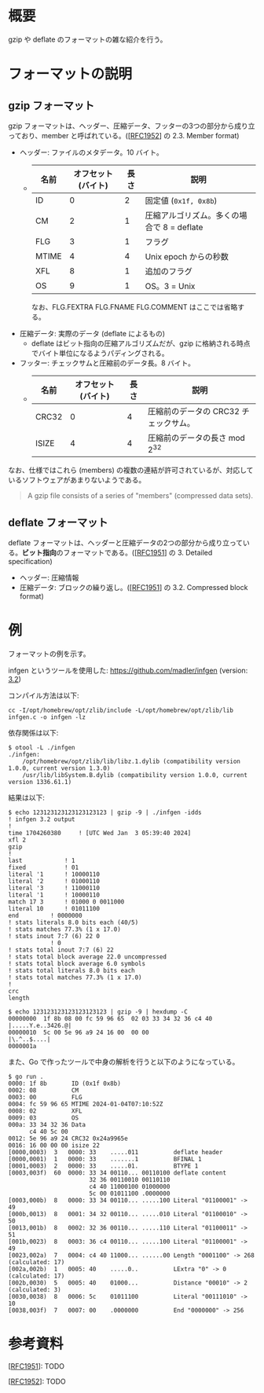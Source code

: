 # 概要
gzip や deflate のフォーマットの雑な紹介を行う。

# フォーマットの説明
## gzip フォーマット
gzip フォーマットは、ヘッダー、圧縮データ、フッターの3つの部分から成り立っており、member と呼ばれている。([[RFC1952]] の 2.3. Member format)
- ヘッダー: ファイルのメタデータ。10 バイト。
  - |名前|オフセット (バイト)|長さ|説明|
    |--|--|--|--|
    |ID|0|2|固定値 (`0x1f, 0x8b`)|
    |CM|2|1|圧縮アルゴリズム。多くの場合で 8 = deflate|
    |FLG|3|1|フラグ|
    |MTIME|4|4|Unix epoch からの秒数|
    |XFL|8|1|追加のフラグ|
    |OS|9|1|OS。3 = Unix|

    なお、FLG.FEXTRA FLG.FNAME FLG.COMMENT はここでは省略する。
- 圧縮データ: 実際のデータ (deflate によるもの)
  - deflate はビット指向の圧縮アルゴリズムだが、gzip に格納される時点でバイト単位になるようパディングされる。
- フッター: チェックサムと圧縮前のデータ長。8 バイト。
  - |名前|オフセット (バイト)|長さ|説明|
    |--|--|--|--|
    |CRC32|0|4|圧縮前のデータの CRC32 チェックサム。|
    |ISIZE|4|4|圧縮前のデータの長さ mod $2^{32}$|

なお、仕様ではこれら (members) の複数の連結が許可されているが、対応しているソフトウェアがあまりないようである。
> A gzip file consists of a series of "members" (compressed data sets).

## deflate フォーマット
deflate フォーマットは、ヘッダーと圧縮データの2つの部分から成り立っている。**ビット指向**のフォーマットである。([[RFC1951]] の 3. Detailed specification)
- ヘッダー: 圧縮情報
- 圧縮データ: ブロックの繰り返し。([[RFC1951]] の 3.2. Compressed block format)

# 例
フォーマットの例を示す。

infgen というツールを使用した:
<https://github.com/madler/infgen> (version: [3.2](https://github.com/madler/infgen/commit/2d2300507d24b398dfc7482f3429cc0061726c8b))

コンパイル方法は以下:
```
cc -I/opt/homebrew/opt/zlib/include -L/opt/homebrew/opt/zlib/lib infgen.c -o infgen -lz
```

依存関係は以下:
```
$ otool -L ./infgen
./infgen:
	/opt/homebrew/opt/zlib/lib/libz.1.dylib (compatibility version 1.0.0, current version 1.3.0)
	/usr/lib/libSystem.B.dylib (compatibility version 1.0.0, current version 1336.61.1)
```

結果は以下:
```console
$ echo 123123123123123123123 | gzip -9 | ./infgen -idds
! infgen 3.2 output
!
time 1704260380		! [UTC Wed Jan  3 05:39:40 2024]
xfl 2
gzip
!
last			! 1
fixed			! 01
literal '1		! 10000110
literal '2		! 01000110
literal '3		! 11000110
literal '1		! 10000110
match 17 3		! 01000 0 0011000
literal 10		! 01011100
end			! 0000000
! stats literals 8.0 bits each (40/5)
! stats matches 77.3% (1 x 17.0)
! stats inout 7:7 (6) 22 0
			! 0
! stats total inout 7:7 (6) 22
! stats total block average 22.0 uncompressed
! stats total block average 6.0 symbols
! stats total literals 8.0 bits each
! stats total matches 77.3% (1 x 17.0)
!
crc
length
```

```console
$ echo 123123123123123123123 | gzip -9 | hexdump -C
00000000  1f 8b 08 00 fc 59 96 65  02 03 33 34 32 36 c4 40  |.....Y.e..3426.@|
00000010  5c 00 5e 96 a9 24 16 00  00 00                    |\.^..$....|
0000001a
```
また、Go で作ったツールで中身の解析を行うと以下のようになっている。

```
$ go run .
0000: 1f 8b       ID (0x1f 0x8b)
0002: 08          CM
0003: 00          FLG
0004: fc 59 96 65 MTIME 2024-01-04T07:10:52Z
0008: 02          XFL
0009: 03          OS
000a: 33 34 32 36 Data
      c4 40 5c 00 
0012: 5e 96 a9 24 CRC32 0x24a9965e
0016: 16 00 00 00 isize 22
[0000,0003)  3   0000: 33    .....011          deflate header
[0000,0001)  1   0000: 33    .......1          BFINAL 1
[0001,0003)  2   0000: 33    .....01.          BTYPE 1
[0003,003f)  60  0000: 33 34 00110... 00110100 deflate content
                       32 36 00110010 00110110 
                       c4 40 11000100 01000000 
                       5c 00 01011100 .0000000 
[0003,000b)  8   0000: 33 34 00110... .....100 Literal "01100001" -> 49
[000b,0013)  8   0001: 34 32 00110... .....010 Literal "01100010" -> 50
[0013,001b)  8   0002: 32 36 00110... .....110 Literal "01100011" -> 51
[001b,0023)  8   0003: 36 c4 00110... .....100 Literal "01100001" -> 49
[0023,002a)  7   0004: c4 40 11000... ......00 Length "0001100" -> 268 (calculated: 17)
[002a,002b)  1   0005: 40    .....0..          LExtra "0" -> 0 (calculated: 17)
[002b,0030)  5   0005: 40    01000...          Distance "00010" -> 2 (calculated: 3)
[0030,0038)  8   0006: 5c    01011100          Literal "00111010" -> 10
[0038,003f)  7   0007: 00    .0000000          End "0000000" -> 256
```

# 参考資料

[[RFC1951]]: TODO

[[RFC1952]]: TODO

[RFC1951]: https://datatracker.ietf.org/doc/html/rfc1951
[RFC1952]: https://datatracker.ietf.org/doc/html/rfc1952

